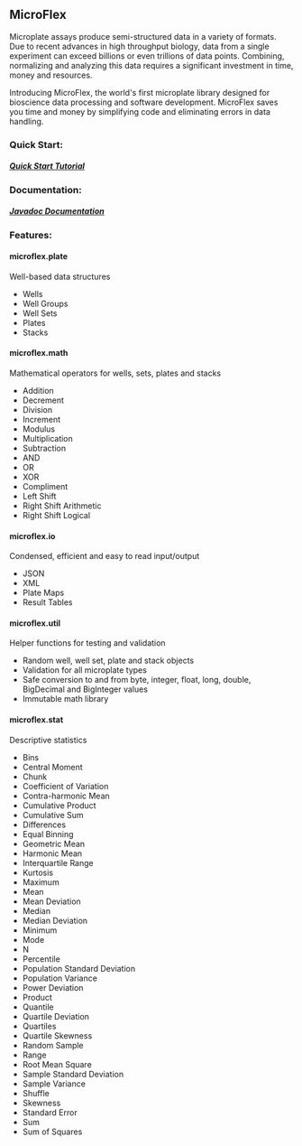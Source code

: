 ## MicroFlex

Microplate assays produce semi-structured data in a variety of formats. Due to recent advances in high throughput biology, data from a single experiment can exceed billions or even trillions of data points. Combining, normalizing and analyzing this data requires a significant investment in time, money and resources.  

Introducing MicroFlex, the world's first microplate library designed for bioscience data processing and software development. MicroFlex saves you time and money by simplifying code and eliminating errors in data handling.  

### Quick Start:

##### [Quick Start Tutorial](http://www.jessemull.com)

### Documentation:

##### [Javadoc Documentation](http://www.jessemull.com/microflexbigdecimal/index.html)

### Features:

#### microflex.plate

Well-based data structures

* Wells
* Well Groups
* Well Sets
* Plates
* Stacks

#### microflex.math

Mathematical operators for wells, sets, plates and stacks

* Addition
* Decrement
* Division
* Increment
* Modulus
* Multiplication
* Subtraction
* AND
* OR
* XOR
* Compliment
* Left Shift
* Right Shift Arithmetic
* Right Shift Logical

#### microflex.io

Condensed, efficient and easy to read input/output

* JSON
* XML
* Plate Maps
* Result Tables

#### microflex.util

Helper functions for testing and validation

* Random well, well set, plate and stack objects
* Validation for all microplate types
* Safe conversion to and from byte, integer, float, long, double, BigDecimal and BigInteger values
* Immutable math library

#### microflex.stat

Descriptive statistics

* Bins
* Central Moment
* Chunk
* Coefficient of Variation
* Contra-harmonic Mean
* Cumulative Product
* Cumulative Sum
* Differences
* Equal Binning
* Geometric Mean
* Harmonic Mean
* Interquartile Range
* Kurtosis
* Maximum
* Mean
* Mean Deviation
* Median
* Median Deviation
* Minimum
* Mode
* N
* Percentile
* Population Standard Deviation
* Population Variance
* Power Deviation
* Product
* Quantile
* Quartile Deviation
* Quartiles
* Quartile Skewness
* Random Sample
* Range
* Root Mean Square
* Sample Standard Deviation
* Sample Variance
* Shuffle
* Skewness
* Standard Error
* Sum
* Sum of Squares
